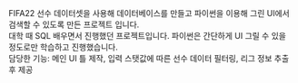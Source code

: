 
FIFA22 선수 데이터셋을 사용해 데이터베이스를 만들고 파이썬을 이용해 그린 UI에서 검색할 수 있도록 만든 프로젝트 입니다.
<br/>대학 때 SQL 배우면서 진행했던 프로젝트입니다. 파이썬은 간단하게 UI 그릴 수 있을 정도로만 학습하고 진행했습니다.
<br/>담당한 기능: 메인 UI 틀 제작, 입력 스탯값에 따른 선수 데이터 필터링, 리그 정보 추출 후 제공
